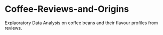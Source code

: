 # Coffee-Reviews-and-Origins
Explaoratory Data Analysis on coffee beans and their flavour profiles from reviews.
